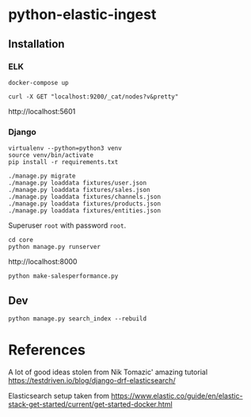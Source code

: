# python-elastic-ingest

## Installation

### ELK

```
docker-compose up
```

```
curl -X GET "localhost:9200/_cat/nodes?v&pretty"
```

http://localhost:5601


### Django

```
virtualenv --python=python3 venv
source venv/bin/activate
pip install -r requirements.txt
```

```
./manage.py migrate
./manage.py loaddata fixtures/user.json
./manage.py loaddata fixtures/sales.json
./manage.py loaddata fixtures/channels.json
./manage.py loaddata fixtures/products.json
./manage.py loaddata fixtures/entities.json
```

Superuser `root` with password `root`.


```
cd core
python manage.py runserver
```

http://localhost:8000

```
python make-salesperformance.py
```

## Dev
```
python manage.py search_index --rebuild
```

# References

A lot of good ideas stolen from Nik Tomazic' amazing tutorial https://testdriven.io/blog/django-drf-elasticsearch/

Elasticsearch setup taken from https://www.elastic.co/guide/en/elastic-stack-get-started/current/get-started-docker.html